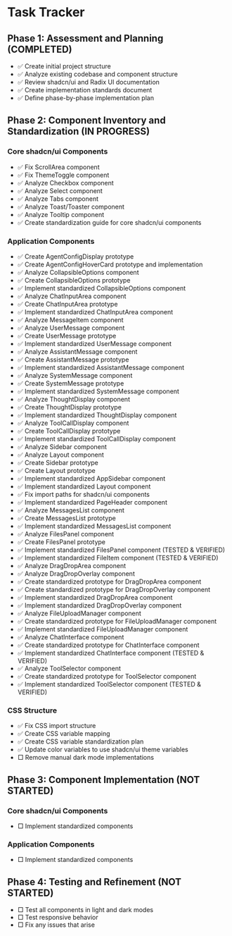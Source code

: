 # Task Tracker

## Phase 1: Assessment and Planning (COMPLETED)

- ✅ Create initial project structure
- ✅ Analyze existing codebase and component structure
- ✅ Review shadcn/ui and Radix UI documentation
- ✅ Create implementation standards document
- ✅ Define phase-by-phase implementation plan

## Phase 2: Component Inventory and Standardization (IN PROGRESS)

### Core shadcn/ui Components
- ✅ Fix ScrollArea component
- ✅ Fix ThemeToggle component 
- ✅ Analyze Checkbox component
- ✅ Analyze Select component
- ✅ Analyze Tabs component
- ✅ Analyze Toast/Toaster component
- ✅ Analyze Tooltip component
- ✅ Create standardization guide for core shadcn/ui components

### Application Components
- ✅ Create AgentConfigDisplay prototype
- ✅ Create AgentConfigHoverCard prototype and implementation
- ✅ Analyze CollapsibleOptions component
- ✅ Create CollapsibleOptions prototype
- ✅ Implement standardized CollapsibleOptions component
- ✅ Analyze ChatInputArea component
- ✅ Create ChatInputArea prototype
- ✅ Implement standardized ChatInputArea component
- ✅ Analyze MessageItem component
- ✅ Analyze UserMessage component
- ✅ Create UserMessage prototype
- ✅ Implement standardized UserMessage component
- ✅ Analyze AssistantMessage component
- ✅ Create AssistantMessage prototype
- ✅ Implement standardized AssistantMessage component
- ✅ Analyze SystemMessage component
- ✅ Create SystemMessage prototype
- ✅ Implement standardized SystemMessage component
- ✅ Analyze ThoughtDisplay component
- ✅ Create ThoughtDisplay prototype
- ✅ Implement standardized ThoughtDisplay component
- ✅ Analyze ToolCallDisplay component
- ✅ Create ToolCallDisplay prototype
- ✅ Implement standardized ToolCallDisplay component
- ✅ Analyze Sidebar component
- ✅ Analyze Layout component
- ✅ Create Sidebar prototype
- ✅ Create Layout prototype
- ✅ Implement standardized AppSidebar component
- ✅ Implement standardized Layout component
- ✅ Fix import paths for shadcn/ui components
- ✅ Implement standardized PageHeader component
- ✅ Analyze MessagesList component
- ✅ Create MessagesList prototype
- ✅ Implement standardized MessagesList component
- ✅ Analyze FilesPanel component
- ✅ Create FilesPanel prototype
- ✅ Implement standardized FilesPanel component (TESTED & VERIFIED)
- ✅ Implement standardized FileItem component (TESTED & VERIFIED)
- ✅ Analyze DragDropArea component
- ✅ Analyze DragDropOverlay component
- ✅ Create standardized prototype for DragDropArea component
- ✅ Create standardized prototype for DragDropOverlay component
- ✅ Implement standardized DragDropArea component
- ✅ Implement standardized DragDropOverlay component
- ✅ Analyze FileUploadManager component
- ✅ Create standardized prototype for FileUploadManager component
- ✅ Implement standardized FileUploadManager component
- ✅ Analyze ChatInterface component
- ✅ Create standardized prototype for ChatInterface component
- ✅ Implement standardized ChatInterface component (TESTED & VERIFIED)
- ✅ Analyze ToolSelector component
- ✅ Create standardized prototype for ToolSelector component
- ✅ Implement standardized ToolSelector component (TESTED & VERIFIED)

### CSS Structure
- ✅ Fix CSS import structure
- ✅ Create CSS variable mapping
- ✅ Create CSS variable standardization plan
- ✅ Update color variables to use shadcn/ui theme variables
- □ Remove manual dark mode implementations

## Phase 3: Component Implementation (NOT STARTED)

### Core shadcn/ui Components
- □ Implement standardized components

### Application Components
- □ Implement standardized components

## Phase 4: Testing and Refinement (NOT STARTED)

- □ Test all components in light and dark modes
- □ Test responsive behavior
- □ Fix any issues that arise